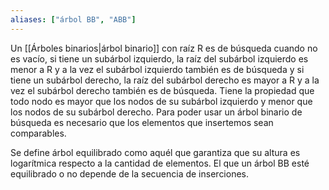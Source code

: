 ```yaml
---
aliases: ["árbol BB", "ABB"]
---
```

Un [[Árboles binarios|árbol binario]] con raíz R es de búsqueda cuando no es vacío, si tiene un subárbol izquierdo, la raíz del subárbol izquierdo es menor a R y a la vez el subárbol izquierdo también es de búsqueda y si tiene un subárbol derecho, la raíz del subárbol derecho es mayor a R y a la vez el subárbol derecho también es de búsqueda. Tiene la propiedad que todo nodo es mayor que los nodos de su subárbol izquierdo y menor que los nodos de su subárbol derecho.  Para poder usar un árbol binario de búsqueda es necesario que los elementos que insertemos sean comparables.

Se define árbol equilibrado como aquél que garantiza que su altura es logarítmica respecto a la cantidad de elementos. El que un árbol BB esté equilibrado o no depende de la secuencia de inserciones.